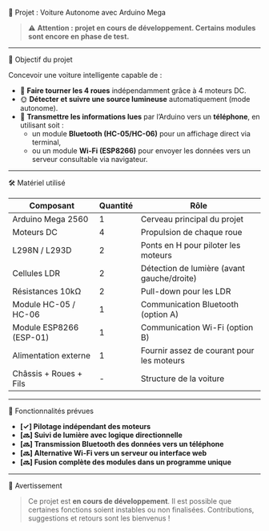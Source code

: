  🚗 Projet : Voiture Autonome avec Arduino Mega

> ⚠️ **Attention : projet en cours de développement. Certains modules sont encore en phase de test.**

---

 🎯 Objectif du projet

Concevoir une voiture intelligente capable de :

- 🔁 **Faire tourner les 4 roues** indépendamment grâce à 4 moteurs DC.
- 🌞 **Détecter et suivre une source lumineuse** automatiquement (mode autonome).
- 📡 **Transmettre les informations lues** par l’Arduino vers un **téléphone**, en utilisant soit :
  - un module **Bluetooth (HC-05/HC-06)** pour un affichage direct via terminal,
  - ou un module **Wi-Fi (ESP8266)** pour envoyer les données vers un serveur consultable via navigateur.

---

 🛠️ Matériel utilisé

| Composant                 | Quantité | Rôle                                           |
|--------------------------|----------|------------------------------------------------|
| Arduino Mega 2560        | 1        | Cerveau principal du projet                    |
| Moteurs DC               | 4        | Propulsion de chaque roue                      |
| L298N / L293D            | 2        | Ponts en H pour piloter les moteurs            |
| Cellules LDR             | 2        | Détection de lumière (avant gauche/droite)    |
| Résistances 10kΩ         | 2        | Pull-down pour les LDR                         |
| Module HC-05 / HC-06     | 1        | Communication Bluetooth (option A)             |
| Module ESP8266 (ESP-01)  | 1        | Communication Wi-Fi (option B)                 |
| Alimentation externe     | 1        | Fournir assez de courant pour les moteurs      |
| Châssis + Roues + Fils   | -        | Structure de la voiture                        |

---

 🔄 Fonctionnalités prévues

- **[✓] Pilotage indépendant des moteurs**
- **[🔜] Suivi de lumière avec logique directionnelle**
- **[🔜] Transmission Bluetooth des données vers un téléphone**
- **[🔜] Alternative Wi-Fi vers un serveur ou interface web**
- **[🔜] Fusion complète des modules dans un programme unique**

---


 📌 Avertissement

> Ce projet est **en cours de développement**. Il est possible que certaines fonctions soient instables ou non finalisées. Contributions, suggestions et retours sont les bienvenus !

